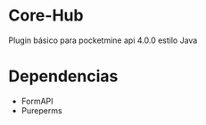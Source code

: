 # Core-Hub
Plugin básico para pocketmine api 4.0.0 estilo Java 

# Dependencias 
- FormAPI 
- Pureperms
